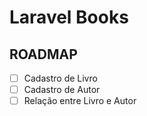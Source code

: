 # Laravel Books

## ROADMAP

- [ ] Cadastro de Livro
- [ ] Cadastro de Autor
- [ ] Relação entre Livro e Autor
